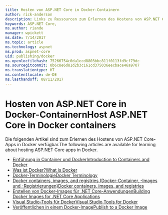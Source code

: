 ```yaml
---
title: Hosten von ASP.NET Core in Docker-Containern
author: rick-anderson
description: Links zu Ressourcen zum Erlernen des Hostens von ASP.NET Core-Apps in Docker-Containern.
keywords: ASP.NET Core,
ms.author: riande
manager: wpickett
ms.date: 7/14/2017
ms.topic: article
ms.technology: aspnet
ms.prod: aspnet-core
uid: publishing/docker
ms.openlocfilehash: 75266754c0da1ecd8803bbc811f0113fd9cf79dc
ms.sourcegitcommit: 0b6c8e6d81d2b3c161cd375036eecbace46a9707
ms.translationtype: HT
ms.contentlocale: de-DE
ms.lasthandoff: 08/11/2017
---
```

# <a name="host-aspnet-core-in-docker-containers"></a><span data-ttu-id="375d6-104">Hosten von ASP.NET Core in Docker-Containern</span><span class="sxs-lookup"><span data-stu-id="375d6-104">Host ASP.NET Core in Docker containers</span></span>

<span data-ttu-id="375d6-105">Die folgenden Artikel sind zum Erlernen des Hostens von ASP.NET Core-Apps in Docker verfügbar.</span><span class="sxs-lookup"><span data-stu-id="375d6-105">The following articles are available for learning about hosting ASP.NET Core apps in Docker.</span></span>

* [<span data-ttu-id="375d6-106">Einführung in Container und Docker</span><span class="sxs-lookup"><span data-stu-id="375d6-106">Introduction to Containers and Docker</span></span>](https://docs.microsoft.com/en-us/dotnet/standard/microservices-architecture/container-docker-introduction/index)
* [<span data-ttu-id="375d6-107">Was ist Docker?</span><span class="sxs-lookup"><span data-stu-id="375d6-107">What is Docker</span></span>](https://docs.microsoft.com/en-us/dotnet/standard/microservices-architecture/container-docker-introduction/docker-defined)
* [<span data-ttu-id="375d6-108">Docker-Terminologie</span><span class="sxs-lookup"><span data-stu-id="375d6-108">Docker Terminology</span></span>](https://docs.microsoft.com/en-us/dotnet/standard/microservices-architecture/container-docker-introduction/docker-terminology)
* [<span data-ttu-id="375d6-109">Docker containers, images, and registries (Docker-Container, -Images und -Registrierungen)</span><span class="sxs-lookup"><span data-stu-id="375d6-109">Docker containers, images, and registries</span></span>](https://docs.microsoft.com/en-us/dotnet/standard/microservices-architecture/container-docker-introduction/docker-containers-images-registries)
* [<span data-ttu-id="375d6-110">Erstellen von Docker-Images für .NET Core-Anwendungen</span><span class="sxs-lookup"><span data-stu-id="375d6-110">Building Docker Images for .NET Core Applications</span></span>](https://docs.microsoft.com/dotnet/articles/core/docker/building-net-docker-images)
* [<span data-ttu-id="375d6-111">Visual Studio-Tools für Docker</span><span class="sxs-lookup"><span data-stu-id="375d6-111">Visual Studio Tools for Docker</span></span>](https://docs.microsoft.com/dotnet/articles/core/docker/visual-studio-tools-for-docker)
* [<span data-ttu-id="375d6-112">Veröffentlichen in einem Docker-Image</span><span class="sxs-lookup"><span data-stu-id="375d6-112">Publish to a Docker Image</span></span>](https://azure.microsoft.com/documentation/articles/vs-azure-tools-docker-hosting-web-apps-in-docker)
